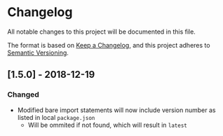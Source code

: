 # Changelog

All notable changes to this project will be documented in this file.

The format is based on [Keep a Changelog](https://keepachangelog.com/en/1.0.0/),
and this project adheres to [Semantic Versioning](https://semver.org/spec/v2.0.0.html).

## [1.5.0] - 2018-12-19

### Changed

- Modified bare import statements will now include version number as listed in local `package.json`
  - Will be ommited if not found, which will result in `latest`
